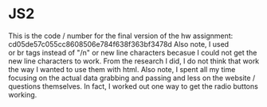 # JS2

This is the code / number for the final version of the hw assignment: cd05de57c055cc8608506e784f638f363bf3478d
Also note, I used <br> or br tags instead of "/n" or new line characters becasue I could not get the new line characters to work. From the research I did, I do not think that work the way I wanted to use them with html. Also note, I spent all my time focusing on the actual data grabbing and passing and less on the website / questions themselves. In fact, I worked out one way to get the radio buttons working.
